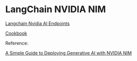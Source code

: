 # LangChain NVIDIA NIM

[Langchain Nvidia AI Endpoints](https://python.langchain.com/v0.2/docs/integrations/chat/nvidia_ai_endpoints/)

[Cookbook](https://github.com/langchain-ai/langchain-nvidia/tree/main)

Reference:

[A Simple Guide to Deploying Generative AI with NVIDIA NIM](https://developer.nvidia.com/blog/a-simple-guide-to-deploying-generative-ai-with-nvidia-nim/)